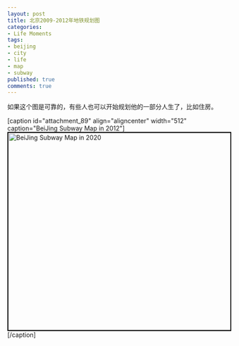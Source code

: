 ```yaml
---
layout: post
title: 北京2009-2012年地铁规划图
categories:
- Life Moments
tags:
- beijing
- city
- life
- map
- subway
published: true
comments: true
---
```

<p>如果这个图是可靠的，有些人也可以开始规划他的一部分人生了，比如住房。</p>

<p>[caption id="attachment_89" align="aligncenter" width="512" caption="BeiJing Subway Map in 2012"]<a href="http://blog.wangyaodi.com/wp-content/uploads/2009/11/beijing-subway-2020.jpeg" target="_blank"><img class="size-large wp-image-89" style="border: 2px solid black;" title="beijing-subway-2020" src="http://blog.wangyaodi.com/wp-content/uploads/2009/11/beijing-subway-2020-1024x896.jpg" alt="BeiJing Subway Map in 2020" width="512" height="448" /></a>[/caption] </p>
